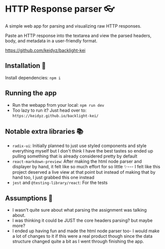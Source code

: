 # HTTP Response parser 👓 
A simple web app for parsing and visualizing raw HTTP responses.

Paste an HTTP response into the textarea and view the parsed headers, body, and metadata in a user-friendly format.

https://github.com/keidyz/backlight-kei

## Installation 🚀
Install dependencies: `npm i`

## Running the app
- Run the webapp from your local: `npm run dev`
- Too lazy to run it? Just head over to: `https://keidyz.github.io/backlight-kei/`

## Notable extra libraries 📚
- `radix-ui`: Initially planned to just use styled components and style everything myself but I don't think I have the best tastes so ended up pulling something that is already considered pretty by default
- `react-markdown-preview`: After making the html node parser and displayer by hand, it felt like so much effort for so little ✨--- I felt like this project deserved a live view at that point but instead of making that by hand too, I just grabbed this one instead
- `jest` and `@testing-library/react`: For the tests

## Assumptions 🧐
- I wasn't quite sure about what parsing the assignment was talking about.
- I was thinking it could be JUST the core headers parsing? but maybe more?
- I ended up having fun and made the html node parser too- I would make a lot of changes to it if this were a real product though since the data structure changed quite a bit as I went through finishing the app.
